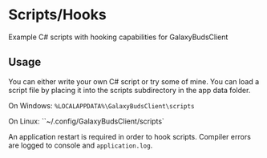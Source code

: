 # Scripts/Hooks

Example C# scripts with hooking capabilities for GalaxyBudsClient

## Usage

You can either write your own C# script or try some of mine. You can load a script file by placing it into the scripts subdirectory in the app data folder.

On Windows: `%LOCALAPPDATA%\GalaxyBudsClient\scripts` 

On Linux: ``~/.config/GalaxyBudsClient/scripts`

An application restart is required in order to hook scripts. Compiler errors are logged to console and `application.log`.

